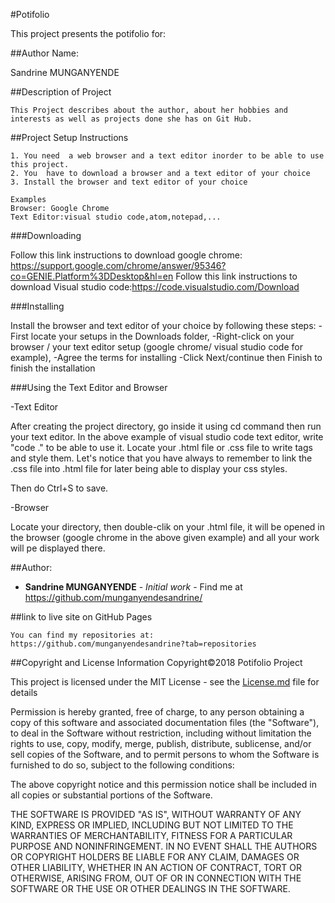 
#Potifolio

This project presents the potifolio for:

##Author Name:

Sandrine MUNGANYENDE

##Description of Project

```
This Project describes about the author, about her hobbies and interests as well as projects done she has on Git Hub.
```

##Project Setup Instructions

```
1. You need  a web browser and a text editor inorder to be able to use this project.
2. You  have to download a browser and a text editor of your choice
3. Install the browser and text editor of your choice
```

```
Examples
Browser: Google Chrome
Text Editor:visual studio code,atom,notepad,... 
```

###Downloading

Follow this link instructions to download google chrome: https://support.google.com/chrome/answer/95346?co=GENIE.Platform%3DDesktop&hl=en
Follow this link instructions to download Visual studio code:https://code.visualstudio.com/Download

###Installing

Install the browser and text editor of your choice by following these steps:
   -First locate your setups in the Downloads folder,
   -Right-click on your browser / your text editor setup (google chrome/ visual studio code for example),
   -Agree the terms for installing
   -Click Next/continue then Finish to finish the installation

###Using the Text Editor and Browser

-Text Editor

After creating the project directory, go inside it using cd command then run your text editor. In the above example of visual studio code text editor, write "code ." to be able to use it.
Locate your .html file or .css file to write tags and style them. 
Let's notice that you have always to remember to link the .css file into .html file for later being able to display your css styles.

Then do Ctrl+S to save.

-Browser

Locate your directory, then double-clik on your .html file, it will be opened in the browser (google chrome in the above given example) and all your work will pe displayed there.


##Author:

* **Sandrine MUNGANYENDE** - *Initial work* - Find me at https://github.com/munganyendesandrine/

##link to live site on GitHub Pages
```
You can find my repositories at: https://github.com/munganyendesandrine?tab=repositories
```

##Copyright and License Information
Copyright©2018 Potifolio Project

This project is licensed under the MIT License - see the [License.md](LICENSE.md) file for details

Permission is hereby granted, free of charge, to any person obtaining a copy of this software and associated documentation files (the "Software"), to deal in the Software without restriction, including without limitation the rights to use, copy, modify, merge, publish, distribute, sublicense, and/or sell copies of the Software, and to permit persons to whom the Software is furnished to do so, subject to the following conditions:

The above copyright notice and this permission notice shall be included in all copies or substantial portions of the Software.

THE SOFTWARE IS PROVIDED "AS IS", WITHOUT WARRANTY OF ANY KIND, EXPRESS OR IMPLIED, INCLUDING BUT NOT LIMITED TO THE WARRANTIES OF MERCHANTABILITY, FITNESS FOR A PARTICULAR PURPOSE AND NONINFRINGEMENT. IN NO EVENT SHALL THE AUTHORS OR COPYRIGHT HOLDERS BE LIABLE FOR ANY CLAIM, DAMAGES OR OTHER LIABILITY, WHETHER IN AN ACTION OF CONTRACT, TORT OR OTHERWISE, ARISING FROM, OUT OF OR IN CONNECTION WITH THE SOFTWARE OR THE USE OR OTHER DEALINGS IN THE SOFTWARE.


